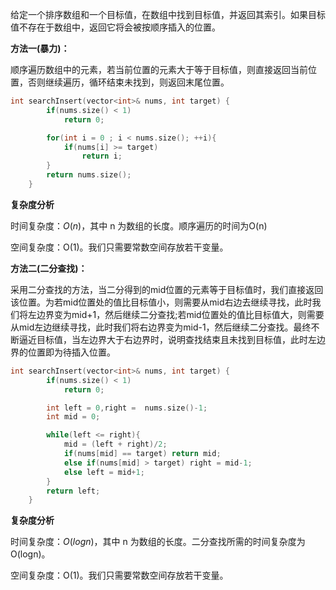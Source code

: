 给定一个排序数组和一个目标值，在数组中找到目标值，并返回其索引。如果目标值不存在于数组中，返回它将会被按顺序插入的位置。



<b>方法一(暴力)：</b>

​	顺序遍历数组中的元素，若当前位置的元素大于等于目标值，则直接返回当前位置，否则继续遍历，循环结束未找到，则返回末尾位置。

```c++
int searchInsert(vector<int>& nums, int target) {
        if(nums.size() < 1)
            return 0;

        for(int i = 0 ; i < nums.size(); ++i){
            if(nums[i] >= target)
                return i;
        }
        return nums.size();
    }
```

**复杂度分析**

时间复杂度：$O(n)$，其中 n 为数组的长度。顺序遍历的时间为O(n)

空间复杂度：O(1)。我们只需要常数空间存放若干变量。



<b>方法二(二分查找)：</b>

​		采用二分查找的方法，当二分得到的mid位置的元素等于目标值时，我们直接返回该位置。为若mid位置处的值比目标值小，则需要从mid右边去继续寻找，此时我们将左边界变为mid+1，然后继续二分查找;若mid位置处的值比目标值大，则需要从mid左边继续寻找，此时我们将右边界变为mid-1，然后继续二分查找。最终不断逼近目标值，当左边界大于右边界时，说明查找结束且未找到目标值，此时左边界的位置即为待插入位置。

```c++
int searchInsert(vector<int>& nums, int target) {
        if(nums.size() < 1)
            return 0;

        int left = 0,right =  nums.size()-1;
        int mid = 0;

        while(left <= right){
            mid = (left + right)/2;
            if(nums[mid] == target) return mid;
            else if(nums[mid] > target) right = mid-1;             
            else left = mid+1;
        }
        return left;
    } 
```

**复杂度分析**

时间复杂度：$O(log n)$，其中 n 为数组的长度。二分查找所需的时间复杂度为 O(logn)。

空间复杂度：O(1)。我们只需要常数空间存放若干变量。

